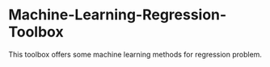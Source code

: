 # Machine-Learning-Regression-Toolbox
This toolbox offers some machine learning methods for regression problem.  
